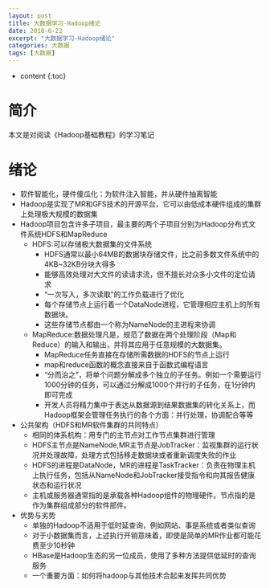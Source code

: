 ```yaml
---
layout: post
title: 大数据学习-Hadoop绪论
date: 2018-6-22
excerpt: "大数据学习-Hadoop绪论"
categories: 大数据
tags: [大数据]
---
```


* content
{:toc}




# 简介

本文是对阅读《Hadoop基础教程》的学习笔记


# 绪论

- 软件智能化，硬件傻瓜化：为软件注入智能，并从硬件抽离智能
- Hadoop是实现了MR和GFS技术的开源平台，它可以由低成本硬件组成的集群上处理极大规模的数据集
- Hadoop项目包含许多子项目，最主要的两个子项目分别为Hadoop分布式文件系统HDFS和MapReduce
	- HDFS:可以存储极大数据集的文件系统
		- HDFS通常以最小64MB的数据块存储文件，比之前多数文件系统中的4KB~32KB分块大得多
		- 能够高效处理对大文件的读请求流，但不擅长对众多小文件的定位请求
		- “一次写入，多次读取”的工作负载进行了优化
		- 每个存储节点上运行着一个DataNode进程，它管理相应主机上的所有数据块。
		- 这些存储节点都由一个称为NameNode的主进程来协调
	- MapReduce:数据处理凡是，规范了数据在两个处理阶段（Map和Reduce）的输入和输出，并将其应用于任意规模的大数据集。
		- MapReduce任务直接在存储所需数据的HDFS的节点上运行
		- map和reduce函数的概念直接来自于函数式编程语言
		- “分而治之”，将单个问题分解成多个独立的子任务。例如一个需要运行1000分钟的任务，可以通过分解成1000个并行的子任务，在1分钟内即可完成
		- 开发人员将精力集中于表达从数据源到结果数据集的转化关系上，而Hadoop框架会管理任务执行的各个方面：并行处理，协调配合等等
- 公共架构（HDFS和MR软件集群的共同特点）
	- 相同的体系机构：用专门的主节点对工作节点集群进行管理
	- HDFS主节点是NameNode,MR主节点是JobTracker：监视集群的运行状况并处理故障，处理方式包括移走数据块或者重新调度失败的作业
	- HDFS的进程是DataNode，MR的进程是TaskTracker：负责在物理主机上执行任务，包括从NameNode和JobTracker接受指令和向其报告健康状态和运行状况
	- 主机或服务器通常指的是承载各种Hadoop组件的物理硬件。节点指的是作为集群组成部分的软件部件。
- 优势与劣势
	- 单独的Hadoop不适用于低时延查询，例如网站、事是系统或者类似查询
	- 对于小数据集而言，上述执行开销意味着，即使是简单的MR作业都可能花费至少10秒钟
	- HBase是Hadoop生态的另一位成员，使用了多种方法提供低延时的查询服务
	- 一个重要方面：如何将hadoop与其他技术合起来发挥共同优势